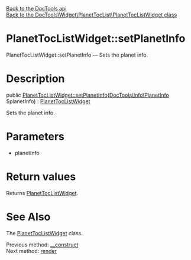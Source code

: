 [Back to the DocTools api](https://github.com/lingtalfi/DocTools/blob/master/doc/api/DocTools.md)<br>
[Back to the DocTools\Widget\PlanetTocList\PlanetTocListWidget class](https://github.com/lingtalfi/DocTools/blob/master/doc/api/DocTools/Widget/PlanetTocList/PlanetTocListWidget.md)


PlanetTocListWidget::setPlanetInfo
================



PlanetTocListWidget::setPlanetInfo — Sets the planet info.




Description
================


public [PlanetTocListWidget::setPlanetInfo](https://github.com/lingtalfi/DocTools/blob/master/doc/api/DocTools/Widget/PlanetTocList/PlanetTocListWidget/setPlanetInfo.md)([DocTools\Info\PlanetInfo](https://github.com/lingtalfi/DocTools/blob/master/doc/api/DocTools/Info/PlanetInfo.md) $planetInfo) : [PlanetTocListWidget](https://github.com/lingtalfi/DocTools/blob/master/doc/api/DocTools/Widget/PlanetTocList/PlanetTocListWidget.md)




Sets the planet info.




Parameters
================


- planetInfo

    


Return values
================

Returns [PlanetTocListWidget](https://github.com/lingtalfi/DocTools/blob/master/doc/api/DocTools/Widget/PlanetTocList/PlanetTocListWidget.md).







See Also
================

The [PlanetTocListWidget](https://github.com/lingtalfi/DocTools/blob/master/doc/api/DocTools/Widget/PlanetTocList/PlanetTocListWidget.md) class.

Previous method: [__construct](https://github.com/lingtalfi/DocTools/blob/master/doc/api/DocTools/Widget/PlanetTocList/PlanetTocListWidget/__construct.md)<br>Next method: [render](https://github.com/lingtalfi/DocTools/blob/master/doc/api/DocTools/Widget/PlanetTocList/PlanetTocListWidget/render.md)<br>

